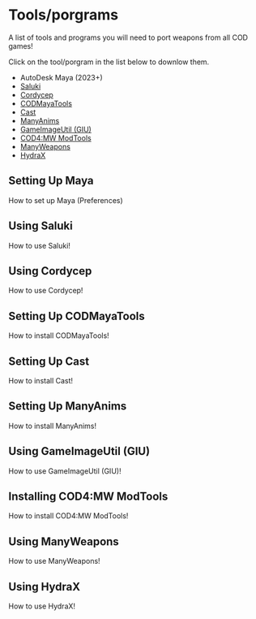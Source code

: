 # Tools/porgrams

A list of tools and programs you will need to port weapons from all COD games!

Click on the tool/porgram in the list below to downlow them.

- AutoDesk Maya (2023+)
- [Saluki](https://github.com/echo000/saluki-releases/releases)
- [Cordycep](https://github.com/Scobalula/Cordycep/releases)
- [CODMayaTools](https://github.com/ManyAsset/CODMayaTools/releases)
- [Cast](https://github.com/dtzxporter/cast/releases)
- [ManyAnims](https://github.com/ManyAsset/ManyAnims/releases)
- [GameImageUtil (GIU)](https://github.com/Scobalula/GameImageUtil/releases)
- [COD4:MW ModTools](https://github.com/ManyAsset/cod4mw-modtools/releases) 
- [ManyWeapons](https://github.com/ManyAsset/ManyWeapons/releases)
- [HydraX](https://github.com/Scobalula/HydraX/releases)

## Setting Up Maya

How to set up Maya (Preferences)


## Using Saluki

How to use Saluki!


## Using Cordycep

How to use Cordycep!


## Setting Up CODMayaTools

How to install CODMayaTools!


## Setting Up Cast

How to install Cast!


## Setting Up ManyAnims

How to install ManyAnims!


## Using GameImageUtil (GIU)

How to use GameImageUtil (GIU)!


## Installing COD4:MW ModTools

How to install COD4:MW ModTools!


## Using ManyWeapons

How to use ManyWeapons!


## Using HydraX

How to use HydraX!

